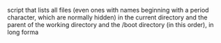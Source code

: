script that lists all files (even ones with names beginning with a period character, which are normally hidden) in the current directory and the parent of the working directory and the /boot directory (in this order), in long forma
